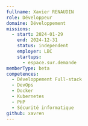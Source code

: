 ```yaml
---
fullname: Xavier RENAUDIN
role: Développeur
domaine: Développement
missions:
  - start: 2024-01-29
    end: 2024-12-31
    status: independent
    employer: LBC
    startups:
      - espace.sur.demande
memberType: beta
competences:
  - Développement Full-stack
  - DevOps
  - Docker
  - Kubernetes
  - PHP
  - Sécurité informatique
github: xavren
---
```

